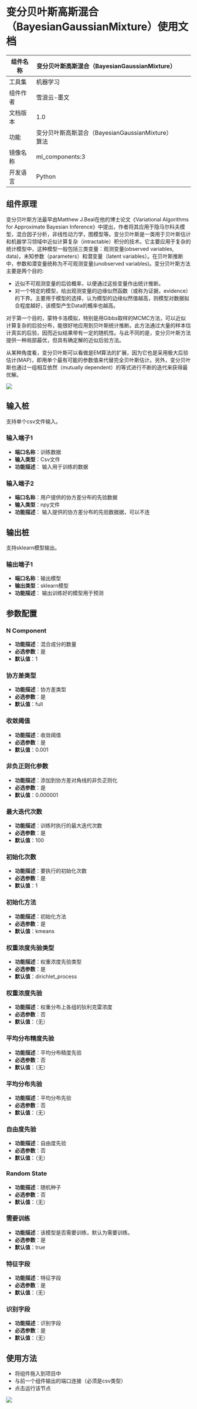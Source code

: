 # 变分贝叶斯高斯混合（BayesianGaussianMixture）使用文档
| 组件名称 |变分贝叶斯高斯混合（BayesianGaussianMixture）|  |  |
| --- | --- | --- | --- |
| 工具集 | 机器学习 |  |  |
| 组件作者 | 雪浪云-墨文 |  |  |
| 文档版本 | 1.0 |  |  |
| 功能 | 变分贝叶斯高斯混合（BayesianGaussianMixture）算法|  |  |
| 镜像名称 | ml_components:3 |  |  |
| 开发语言 | Python |  |  |

## 组件原理
变分贝叶斯方法最早由Matthew J.Beal在他的博士论文《Variational Algorithms for Approximate Bayesian Inference》中提出，作者将其应用于隐马尔科夫模型，混合因子分析，非线性动力学，图模型等。变分贝叶斯是一类用于贝叶斯估计和机器学习领域中近似计算复杂（intractable）积分的技术。它主要应用于复杂的统计模型中，这种模型一般包括三类变量：观测变量(observed variables, data)，未知参数（parameters）和潜变量（latent variables）。在贝叶斯推断中，参数和潜变量统称为不可观测变量(unobserved variables)。变分贝叶斯方法主要是两个目的:

- 近似不可观测变量的后验概率，以便通过这些变量作出统计推断。
- 对一个特定的模型，给出观测变量的边缘似然函数（或称为证据，evidence）的下界。主要用于模型的选择，认为模型的边缘似然值越高，则模型对数据拟合程度越好，该模型产生Data的概率也越高。

对于第一个目的，蒙特卡洛模拟，特别是用Gibbs取样的MCMC方法，可以近似计算复杂的后验分布，能很好地应用到贝叶斯统计推断。此方法通过大量的样本估计真实的后验，因而近似结果带有一定的随机性。与此不同的是，变分贝叶斯方法提供一种局部最优，但具有确定解的近似后验方法。

从某种角度看，变分贝叶斯可以看做是EM算法的扩展，因为它也是采用极大后验估计(MAP)，即用单个最有可能的参数值来代替完全贝叶斯估计。另外，变分贝叶斯也通过一组相互依然（mutually dependent）的等式进行不断的迭代来获得最优解。

![](./img/变分贝叶斯高斯混合1.png)

## 输入桩
支持单个csv文件输入。
### 输入端子1

- **端口名称**：训练数据
- **输入类型**：Csv文件
- **功能描述**： 输入用于训练的数据
### 输入端子2

- **端口名称**：用户提供的协方差分布的先验数据
- **输入类型**：npy文件
- **功能描述**： 输入提供的协方差分布的先验数据据，可以不连
## 输出桩
支持sklearn模型输出。
### 输出端子1

- **端口名称**：输出模型
- **输出类型**：sklearn模型
- **功能描述**： 输出训练好的模型用于预测
## 参数配置
### N Component

- **功能描述**：混合成分的数量
- **必选参数**：是
- **默认值**：1
### 协方差类型

- **功能描述**：协方差类型
- **必选参数**：是
- **默认值**：full
### 收敛阈值

- **功能描述**：收敛阈值
- **必选参数**：是
- **默认值**：0.001
### 非负正则化参数

- **功能描述**：添加到协方差对角线的非负正则化
- **必选参数**：是
- **默认值**：0.000001
### 最大迭代次数

- **功能描述**：训练时执行的最大迭代次数
- **必选参数**：是
- **默认值**：100
### 初始化次数

- **功能描述**：要执行的初始化次数
- **必选参数**：是
- **默认值**：1
### 初始化方法

- **功能描述**：初始化方法
- **必选参数**：是
- **默认值**：kmeans
### 权重浓度先验类型

- **功能描述**：权重浓度先验类型
- **必选参数**：是
- **默认值**：dirichlet_process
### 权重浓度先验

- **功能描述**：权重分布上各组的狄利克雷浓度
- **必选参数**：否
- **默认值**：（无）
### 平均分布精度先验

- **功能描述**：平均分布精度先验
- **必选参数**：否
- **默认值**：（无）
### 平均分布先验

- **功能描述**：平均分布先验
- **必选参数**：否
- **默认值**：（无）
### 自由度先验

- **功能描述**：自由度先验
- **必选参数**：否
- **默认值**：（无）
### Random State

- **功能描述**：随机种子
- **必选参数**：否
- **默认值**：（无）
### 需要训练

- **功能描述**：该模型是否需要训练，默认为需要训练。
- **必选参数**：是
- **默认值**：true
### 特征字段

- **功能描述**：特征字段
- **必选参数**：是
- **默认值**：（无）
### 识别字段

- **功能描述**：识别字段
- **必选参数**：是
- **默认值**：（无）
## 使用方法
- 将组件拖入到项目中
- 与前一个组件输出的端口连接（必须是csv类型）
- 点击运行该节点


![](./img/变分贝叶斯高斯混合2.png)



